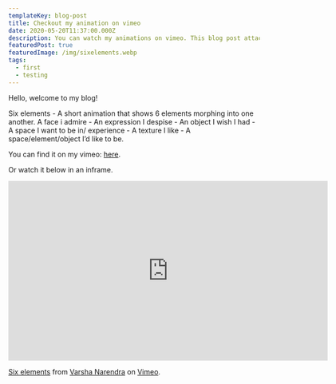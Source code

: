 ```yaml
---
templateKey: blog-post
title: Checkout my animation on vimeo
date: 2020-05-20T11:37:00.000Z
description: You can watch my animations on vimeo. This blog post attaches one of them.
featuredPost: true
featuredImage: /img/sixelements.webp
tags:
  - first
  - testing
---
```


Hello, welcome to my blog! 

Six elements -
A short animation that shows 6 elements morphing into one another. A face i admire - An expression I despise - An object I wish I had - A space I want to be in/ experience - A texture I like - A space/element/object I’d like to be.

You can find it on my vimeo: [here](https://vimeo.com/327434482).


Or watch it below in an inframe.


<iframe src="https://player.vimeo.com/video/327434482" width="640" height="360" frameborder="0" allow="autoplay; fullscreen" allowfullscreen></iframe>
<p><a href="https://vimeo.com/327434482">Six elements</a> from <a href="https://vimeo.com/littlehoodedcreature">Varsha Narendra</a> on <a href="https://vimeo.com">Vimeo</a>.</p>
